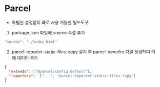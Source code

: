 # Parcel

* 특별한 설정없이 바로 사용 가능한 빌드도구

1. package.json 파일에 source 속성 추가

```typescript
"source": "./index.html"
```

2. parcel-reporter-static-files-copy 설치 후 parcel-parcelrc 파일 생성하여 아래 데이터 추가

```json
{
  "extends": ["@parcel/config-default"],
  "reporters":  ["...", "parcel-reporter-static-files-copy"]
}
```







